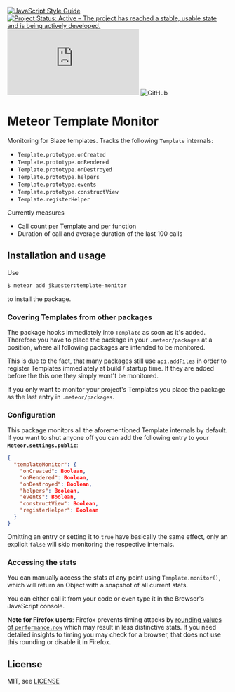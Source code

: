 [![JavaScript Style Guide](https://img.shields.io/badge/code_style-standard-brightgreen.svg)](https://standardjs.com)
[![Project Status: Active – The project has reached a stable, usable state and is being actively developed.](https://www.repostatus.org/badges/latest/active.svg)](https://www.repostatus.org/#active)
![GitHub file size in bytes](https://img.shields.io/github/size/jankapunkt/meteor-template-monitor/template-monitor.js)
![GitHub](https://img.shields.io/github/license/jankapunkt/meteor-template-monitor)


# Meteor Template Monitor

Monitoring for Blaze templates. Tracks the following `Template` internals:

- `Template.prototype.onCreated`
- `Template.prototype.onRendered`
- `Template.prototype.onDestroyed`
- `Template.prototype.helpers`
- `Template.prototype.events`
- `Template.prototype.constructView`
- `Template.registerHelper`

Currently measures

- Call count per Template and per function
- Duration of call and average duration of the last 100 calls

## Installation and usage

Use

```bash
$ meteor add jkuester:template-monitor
```

to install the package.

### Covering Templates from other packages

The package hooks immediately into `Template` as soon as it's added. Therefore you have to place the package in your 
`.meteor/packages` at a position, where all following packages are intended to be monitored.

This is due to the fact, that many packages still use `api.addFiles` in order to register Templates immediately at
build / startup time. If they are added before the this one they simply wont't be monitored.

If you only want to monitor your project's Templates you place the package as the last entry in `.meteor/packages`.

### Configuration

This package monitors all the aforementioned Template internals by default. If you want to shut anyone off you can
add the following entry to your **`Meteor.settings.public`**:

```json
{
  "templateMonitor": {
    "onCreated": Boolean,
    "onRendered": Boolean,
    "onDestroyed": Boolean,
    "helpers": Boolean,
    "events": Boolean,
    "constructView": Boolean,
    "registerHelper": Boolean
  }
}
```

Omitting an entry or setting it to `true` have basically the same effect, only an explicit `false` will skip monitoring
the respective internals.

### Accessing the stats

You can manually access the stats at any point using `Template.monitor()`, which will return an Object with a snapshot
of all current stats.

You can either call it from your code or even type it in the Browser's JavaScript console.

**Note for Firefox users**: Firefox prevents timing attacks by [rounding values of `performance.now`](https://developer.mozilla.org/en-US/docs/Web/API/Performance/now)
which may result in less distinctive stats. If you need detailed insights to timing you may check for a browser, that
does not use this rounding or disable it in Firefox.

## License

MIT, see [LICENSE](./LICENSE)
